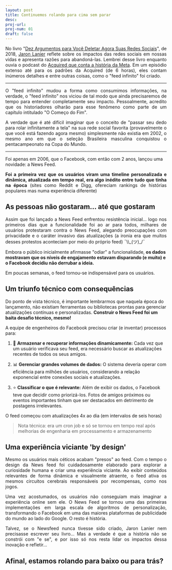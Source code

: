 ```yaml
---
layout: post
title: Continuemos rolando para cima sem parar
desc: 
proj-url:
proj-num: 01
draft: false
---
```


<p align="justify">No livro "<a href="https://www.google.com/search?q=Dez+Argumentos+para+Voc%C3%AA+Deletar+Agora+Suas+Redes+Sociais">Dez Argumentos para Você Deletar Agora Suas Redes Sociais</a>", de 2018, <a href="https://www.google.com/search?q=Jaron+Lanier">Jaron Lanier</a> reflete sobre os impactos das redes sociais em nossas vidas e apresenta razões para abandoná-las. Lembrei desse livro enquanto ouvia o podcast do <a href="https://www.acquired.fm/episodes/meta">Acquired que conta a história da Meta</a>. Em um episódio extenso até para os padrões da Acquired (de 6 horas), eles contam inúmeros detalhes e entre outras coisas, como o "feed infinito" foi criado.</p>

<hr>

<p align="justify">O "feed infinito" mudou a forma como consumimos informações, na verdade, o "feed infinito" nos viciou de tal modo que ainda precisaremos de tempo para entender completamente seu impacto. Pessoalmente, acredito que os historiadores olharão para esse fenômeno como parte de um capítulo intitulado "O Começo do Fim".</p>


<p align="justify">A verdade que é até difícil imaginar que o conceito de "passar seu dedo para rolar infinitamente a tela" na sua rede social favorita (provavelmente o que você está fazendo agora mesmo) simplesmente não existia em 2002, o mesmo ano em que o seleção Brasileira masculina conquistou o pentacampeonato na Copa do Mundo.</p>

<hr>

Foi apenas em 2006, que o Facebook, com então com 2 anos, lançou uma novidade: a News Feed. 

<p align="justify"><b>Foi a primeira vez que os usuários viram uma timeline personalizada e dinâmica, atualizada em tempo real, era algo inédito entre tudo que tinha na época</b> (sites como Reddit e Digg, ofereciam rankings de histórias populares mas numa experiência diferente)</p>

## As pessoas não gostaram... até que gostaram

<p align="justify">Assim que foi lançado a News Feed enfrentou resistência inicial... logo nos primeiros dias que a funcionalidade foi ao ar para todos, milhares de usuários protestaram contra o News Feed, alegando preocupações com privacidade e o caráter invasivo das atualizações (a ironia era que muitos desses protestos aconteciam por meio do próprio feed) ¯\\_(ツ)_/¯</p>

Embora o público inicialmente afirmasse "odiar" a funcionalidade, **os dados mostravam que os níveis de engajamento estavam disparando (e muito) e o Facebook decidiu não derrubar a ideia.** 

Em poucas semanas, o feed tornou-se indispensável para os usuários.

## Um triunfo técnico com consequências 

Do ponto de vista técnico, é importante lembrarmos que naquela época do lançamento, não existiam ferramentas ou bibliotecas prontas para gerenciar atualizações contínuas e personalizadas. **Construir o News Feed foi um baita desafio técnico, mesmo!**

A equipe de engenheiros do Facebook precisou criar (e inventar) processos para:

1. 📂 **Armazenar e recuperar informações dinamicamente:** Cada vez que um usuário verificava seu feed, era necessário buscar as atualizações recentes de todos os seus amigos.

2. 📊 **Gerenciar grandes volumes de dados:** O sistema deveria operar com eficiência para milhões de usuários, considerando a relação exponencial entre conexões sociais e atualizações.

3. ⭐ **Classificar o que é relevante:** Além de exibir os dados, o Facebook teve que decidir como priorizá-los. Fotos de amigos próximos ou eventos importantes tinham que ser destacados em detrimento de postagens irrelevantes. 

O feed começou com atualizações 4x ao dia (em intervalos de seis horas) 

> Nota técnica: era um cron job e só se tornou em tempo real após melhorias de engenharia em processamento e armazenamento

## Uma experiência viciante 'by design'

<p align="justify">Mesmo os usuários mais céticos acabam "presos" ao feed. Com o tempo o design da News feed foi cuidadosamente elaborado para explorar a curiosidade humana e criar uma experiência viciante. Ao exibir conteúdos relevantes de forma dinâmica e visualmente atraente, o feed ativa os mesmos circuitos cerebrais responsáveis por recompensas, como nos jogos.</p>

<p align="justify">Uma vez acostumados, os usuários não conseguiam mais imaginar a experiência online sem ele. O News Feed se tornou uma das primeiras implementações em larga escala de algoritmos de personalização, transformando o Facebook em uma das maiores plataformas de publicidade do mundo ao lado do Google. O resto é história.</p>

<p align="justify">Talvez, se o Newsfeed nunca tivesse sido criado, Jaron Lanier nem precisasse escrever seu livro... Mas a verdade é que a história não se constrói com "e se", e por isso só nos resta lidar os impactos dessa inovação e refletir... </p>

## **Afinal, estamos rolando para baixo ou para trás?**